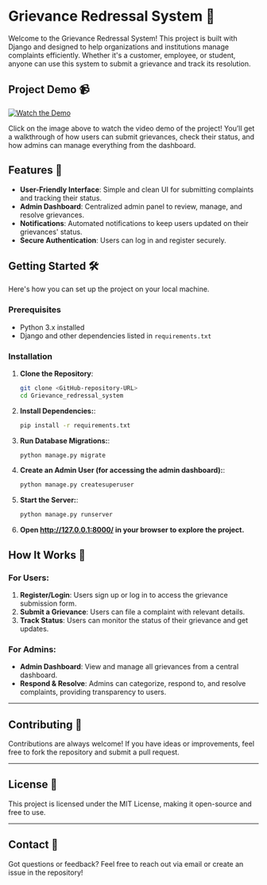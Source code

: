 # Grievance Redressal System 🎉

Welcome to the Grievance Redressal System! This project is built with Django and designed to help organizations and institutions manage complaints efficiently. Whether it's a customer, employee, or student, anyone can use this system to submit a grievance and track its resolution. 

## Project Demo 📹

[![Watch the Demo](https://img.youtube.com/vi/HC5EWNthgpY/0.jpg)](https://www.youtube.com/watch?v=HC5EWNthgpY)

Click on the image above to watch the video demo of the project! You’ll get a walkthrough of how users can submit grievances, check their status, and how admins can manage everything from the dashboard.

## Features 🚀

- **User-Friendly Interface**: Simple and clean UI for submitting complaints and tracking their status.
- **Admin Dashboard**: Centralized admin panel to review, manage, and resolve grievances.
- **Notifications**: Automated notifications to keep users updated on their grievances' status.
- **Secure Authentication**: Users can log in and register securely.
  
## Getting Started 🛠️

Here's how you can set up the project on your local machine.

### Prerequisites

- Python 3.x installed
- Django and other dependencies listed in `requirements.txt`

### Installation

1. **Clone the Repository**:
   ```bash
   git clone <GitHub-repository-URL>
   cd Grievance_redressal_system

2. **Install Dependencies:**:
   ```bash
   pip install -r requirements.txt

3. **Run Database Migrations:**:
   ```bash
   python manage.py migrate

4. **Create an Admin User (for accessing the admin dashboard):**:
   ```bash
   python manage.py createsuperuser

5. **Start the Server:**:
   ```bash
   python manage.py runserver

6. **Open http://127.0.0.1:8000/ in your browser to explore the project.**

## How It Works 🎯

### For Users:

1. **Register/Login**: Users sign up or log in to access the grievance submission form.
2. **Submit a Grievance**: Users can file a complaint with relevant details.
3. **Track Status**: Users can monitor the status of their grievance and get updates.

### For Admins:

- **Admin Dashboard**: View and manage all grievances from a central dashboard.
- **Respond & Resolve**: Admins can categorize, respond to, and resolve complaints, providing transparency to users.

---

## Contributing 🙌

Contributions are always welcome! If you have ideas or improvements, feel free to fork the repository and submit a pull request.

---

## License 📄

This project is licensed under the MIT License, making it open-source and free to use.

---

## Contact 📧

Got questions or feedback? Feel free to reach out via email or create an issue in the repository!
      


